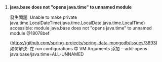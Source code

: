 
1. **java.base does not "opens java.time" to unnamed module**


	發生問題: Unable to make private java.time.LocalDateTime(java.time.LocalDate,java.time.LocalTime) accessible: module java.base does not "opens java.time" to unnamed module @18078bef
	
	(https://github.com/spring-projects/spring-data-mongodb/issues/3893)
	如何解決: 在 run configurations 中 VM Arguments 添加 --add-opens java.base/java.time=ALL-UNNAMED
	